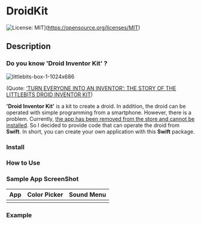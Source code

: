 # DroidKit

![License: MIT](https://img.shields.io/badge/License-MIT-yellow.svg)](https://opensource.org/licenses/MIT)

## Description

### Do you know **'Droid Inventor Kit'** ?

![littlebits-box-1-1024x686](https://user-images.githubusercontent.com/24838521/190877953-560dd403-e13f-4e0d-a3af-90ebd0cf1393.jpeg)

(Quote: [‘TURN EVERYONE INTO AN INVENTOR’: THE STORY OF THE LITTLEBITS DROID INVENTOR KIT](https://www.starwars.com/news/turn-everyone-into-an-inventor-the-story-of-the-littlebits-droid-inventor-kit))

**'Droid Inventor Kit'** is a kit to create a droid.
In addition, the droid can be operated with simple programming from a smartphone.
However, there is a problem.
Currently, [the app has been removed from the store and cannot be installed](https://community.sphero.com/t/droid-inventor-kit-app-gone-from-play-app-store/2783).
So I decided to provide code that can operate the droid from **Swift**.
In short, you can create your own application with this **Swift** package.

### Install

### How to Use

### Sample App ScreenShot
| App | Color Picker | Sound Menu |
|:---:|:---:|:---:|
| | | |

### Example
